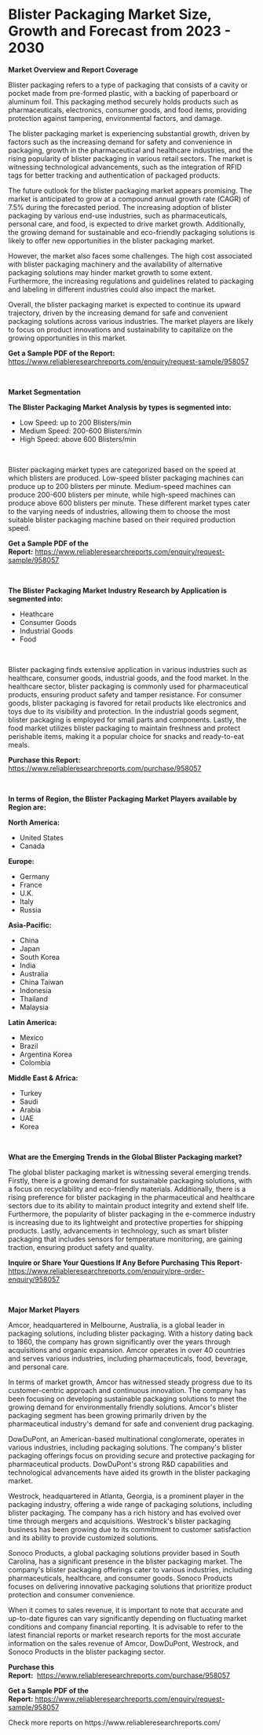 <p><h1>Blister Packaging Market Size, Growth and Forecast from 2023 - 2030</h1></p><p><strong>Market Overview and Report Coverage</strong></p>
<p><p>Blister packaging refers to a type of packaging that consists of a cavity or pocket made from pre-formed plastic, with a backing of paperboard or aluminum foil. This packaging method securely holds products such as pharmaceuticals, electronics, consumer goods, and food items, providing protection against tampering, environmental factors, and damage.</p><p>The blister packaging market is experiencing substantial growth, driven by factors such as the increasing demand for safety and convenience in packaging, growth in the pharmaceutical and healthcare industries, and the rising popularity of blister packaging in various retail sectors. The market is witnessing technological advancements, such as the integration of RFID tags for better tracking and authentication of packaged products.</p><p>The future outlook for the blister packaging market appears promising. The market is anticipated to grow at a compound annual growth rate (CAGR) of 7.5% during the forecasted period. The increasing adoption of blister packaging by various end-use industries, such as pharmaceuticals, personal care, and food, is expected to drive market growth. Additionally, the growing demand for sustainable and eco-friendly packaging solutions is likely to offer new opportunities in the blister packaging market.</p><p>However, the market also faces some challenges. The high cost associated with blister packaging machinery and the availability of alternative packaging solutions may hinder market growth to some extent. Furthermore, the increasing regulations and guidelines related to packaging and labeling in different industries could also impact the market.</p><p>Overall, the blister packaging market is expected to continue its upward trajectory, driven by the increasing demand for safe and convenient packaging solutions across various industries. The market players are likely to focus on product innovations and sustainability to capitalize on the growing opportunities in this market.</p></p>
<p><strong>Get a Sample PDF of the Report:</strong> <a href="https://www.reliableresearchreports.com/enquiry/request-sample/958057">https://www.reliableresearchreports.com/enquiry/request-sample/958057</a></p>
<p>&nbsp;</p>
<p><strong>Market Segmentation</strong></p>
<p><strong>The Blister Packaging Market Analysis by types is segmented into:</strong></p>
<p><ul><li>Low Speed: up to 200 Blisters/min</li><li>Medium Speed: 200-600 Blisters/min</li><li>High Speed: above 600 Blisters/min</li></ul></p>
<p>&nbsp;</p>
<p><p>Blister packaging market types are categorized based on the speed at which blisters are produced. Low-speed blister packaging machines can produce up to 200 blisters per minute. Medium-speed machines can produce 200-600 blisters per minute, while high-speed machines can produce above 600 blisters per minute. These different market types cater to the varying needs of industries, allowing them to choose the most suitable blister packaging machine based on their required production speed.</p></p>
<p><strong>Get a Sample PDF of the Report:</strong>&nbsp;<a href="https://www.reliableresearchreports.com/enquiry/request-sample/958057">https://www.reliableresearchreports.com/enquiry/request-sample/958057</a></p>
<p>&nbsp;</p>
<p><strong>The Blister Packaging Market Industry Research by Application is segmented into:</strong></p>
<p><ul><li>Heathcare</li><li>Consumer Goods</li><li>Industrial Goods</li><li>Food</li></ul></p>
<p>&nbsp;</p>
<p><p>Blister packaging finds extensive application in various industries such as healthcare, consumer goods, industrial goods, and the food market. In the healthcare sector, blister packaging is commonly used for pharmaceutical products, ensuring product safety and tamper resistance. For consumer goods, blister packaging is favored for retail products like electronics and toys due to its visibility and protection. In the industrial goods segment, blister packaging is employed for small parts and components. Lastly, the food market utilizes blister packaging to maintain freshness and protect perishable items, making it a popular choice for snacks and ready-to-eat meals.</p></p>
<p><strong>Purchase this Report:</strong>&nbsp; <a href="https://www.reliableresearchreports.com/purchase/958057">https://www.reliableresearchreports.com/purchase/958057</a></p>
<p>&nbsp;</p>
<p><strong>In terms of Region, the Blister Packaging Market Players available by Region are:</strong></p>
<p>
    <p> <strong> North America: </strong>
        <ul>
            <li>United States</li>
            <li>Canada</li>
        </ul>
        </p> 
    <p> <strong> Europe: </strong>
        <ul>
            <li>Germany</li>
            <li>France</li>
            <li>U.K.</li>
            <li>Italy</li>
            <li>Russia</li>
        </ul>
        </p> 
    <p> <strong> Asia-Pacific: </strong>
        <ul>
            <li>China</li>
            <li>Japan</li>
            <li>South Korea</li>
            <li>India</li>
            <li>Australia</li>
            <li>China Taiwan</li>
            <li>Indonesia</li>
            <li>Thailand</li>
            <li>Malaysia</li>
        </ul>
        </p> 
    <p> <strong> Latin America: </strong>
        <ul>
            <li>Mexico</li>
            <li>Brazil</li>
            <li>Argentina Korea</li>
            <li>Colombia</li>
        </ul>
        </p> 
    <p> <strong> Middle East & Africa: </strong>
        <ul>
            <li>Turkey</li>
            <li>Saudi</li>
            <li>Arabia</li>
            <li>UAE</li>
            <li>Korea</li>
        </ul>
    </p>
    </p>
<p>&nbsp;</p>
<p><strong>What are the Emerging Trends in the Global Blister Packaging market?</strong></p>
<p><p>The global blister packaging market is witnessing several emerging trends. Firstly, there is a growing demand for sustainable packaging solutions, with a focus on recyclability and eco-friendly materials. Additionally, there is a rising preference for blister packaging in the pharmaceutical and healthcare sectors due to its ability to maintain product integrity and extend shelf life. Furthermore, the popularity of blister packaging in the e-commerce industry is increasing due to its lightweight and protective properties for shipping products. Lastly, advancements in technology, such as smart blister packaging that includes sensors for temperature monitoring, are gaining traction, ensuring product safety and quality.</p></p>
<p><strong>Inquire or Share Your Questions If Any Before Purchasing This Report</strong>- <a href="https://www.reliableresearchreports.com/enquiry/pre-order-enquiry/958057">https://www.reliableresearchreports.com/enquiry/pre-order-enquiry/958057</a></p>
<p>&nbsp;</p>
<p><strong>Major Market Players</strong></p>
<p><p>Amcor, headquartered in Melbourne, Australia, is a global leader in packaging solutions, including blister packaging. With a history dating back to 1860, the company has grown significantly over the years through acquisitions and organic expansion. Amcor operates in over 40 countries and serves various industries, including pharmaceuticals, food, beverage, and personal care.</p><p>In terms of market growth, Amcor has witnessed steady progress due to its customer-centric approach and continuous innovation. The company has been focusing on developing sustainable packaging solutions to meet the growing demand for environmentally friendly solutions. Amcor's blister packaging segment has been growing primarily driven by the pharmaceutical industry's demand for safe and convenient drug packaging.</p><p>DowDuPont, an American-based multinational conglomerate, operates in various industries, including packaging solutions. The company's blister packaging offerings focus on providing secure and protective packaging for pharmaceutical products. DowDuPont's strong R&D capabilities and technological advancements have aided its growth in the blister packaging market.</p><p>Westrock, headquartered in Atlanta, Georgia, is a prominent player in the packaging industry, offering a wide range of packaging solutions, including blister packaging. The company has a rich history and has evolved over time through mergers and acquisitions. Westrock's blister packaging business has been growing due to its commitment to customer satisfaction and its ability to provide customized solutions.</p><p>Sonoco Products, a global packaging solutions provider based in South Carolina, has a significant presence in the blister packaging market. The company's blister packaging offerings cater to various industries, including pharmaceuticals, healthcare, and consumer goods. Sonoco Products focuses on delivering innovative packaging solutions that prioritize product protection and consumer convenience.</p><p>When it comes to sales revenue, it is important to note that accurate and up-to-date figures can vary significantly depending on fluctuating market conditions and company financial reporting. It is advisable to refer to the latest financial reports or market research reports for the most accurate information on the sales revenue of Amcor, DowDuPont, Westrock, and Sonoco Products in the blister packaging sector.</p></p>
<p><strong>Purchase this Report:</strong>&nbsp;&nbsp;<a href="https://www.reliableresearchreports.com/purchase/958057">https://www.reliableresearchreports.com/purchase/958057</a></p>
<p></p>
<p><strong>Get a Sample PDF of the Report:</strong>&nbsp;<a href="https://www.reliableresearchreports.com/enquiry/request-sample/958057">https://www.reliableresearchreports.com/enquiry/request-sample/958057</a></p>
<p>Check more reports on https://www.reliableresearchreports.com/</p>